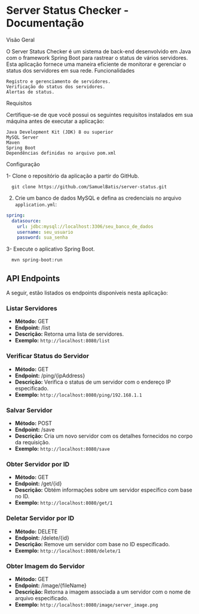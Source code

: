 # Server Status Checker - Documentação
Visão Geral

O Server Status Checker é um sistema de back-end desenvolvido em Java com o framework Spring Boot para rastrear o status de vários servidores. Esta aplicação fornece uma maneira eficiente de monitorar e gerenciar o status dos servidores em sua rede.
Funcionalidades

    Registro e gerenciamento de servidores.
    Verificação do status dos servidores.
    Alertas de status.

Requisitos

Certifique-se de que você possui os seguintes requisitos instalados em sua máquina antes de executar a aplicação:

    Java Development Kit (JDK) 8 ou superior
    MySQL Server
    Maven
    Spring Boot
    Dependências definidas no arquivo pom.xml

Configuração

1- Clone o repositório da aplicação a partir do GitHub.

```
  git clone https://github.com/SamuelBatis/server-status.git
```
2. Crie um banco de dados MySQL e defina as credenciais no arquivo `application.yml`:

```yaml
spring:
  datasource:
    url: jdbc:mysql://localhost:3306/seu_banco_de_dados
    username: seu_usuario
    password: sua_senha
```


3- Execute o aplicativo Spring Boot.
```
  mvn spring-boot:run
```


## API Endpoints

A seguir, estão listados os endpoints disponíveis nesta aplicação:

### Listar Servidores
- **Método:** GET
- **Endpoint:** /list
- **Descrição:** Retorna uma lista de servidores.
- **Exemplo:** `http://localhost:8080/list`

### Verificar Status do Servidor
- **Método:** GET
- **Endpoint:** /ping/{ipAddress}
- **Descrição:** Verifica o status de um servidor com o endereço IP especificado.
- **Exemplo:** `http://localhost:8080/ping/192.168.1.1`

### Salvar Servidor
- **Método:** POST
- **Endpoint:** /save
- **Descrição:** Cria um novo servidor com os detalhes fornecidos no corpo da requisição.
- **Exemplo:** `http://localhost:8080/save`

### Obter Servidor por ID
- **Método:** GET
- **Endpoint:** /get/{id}
- **Descrição:** Obtém informações sobre um servidor específico com base no ID.
- **Exemplo:** `http://localhost:8080/get/1`

### Deletar Servidor por ID
- **Método:** DELETE
- **Endpoint:** /delete/{id}
- **Descrição:** Remove um servidor com base no ID especificado.
- **Exemplo:** `http://localhost:8080/delete/1`

### Obter Imagem do Servidor
- **Método:** GET
- **Endpoint:** /image/{fileName}
- **Descrição:** Retorna a imagem associada a um servidor com o nome de arquivo especificado.
- **Exemplo:** `http://localhost:8080/image/server_image.png`







